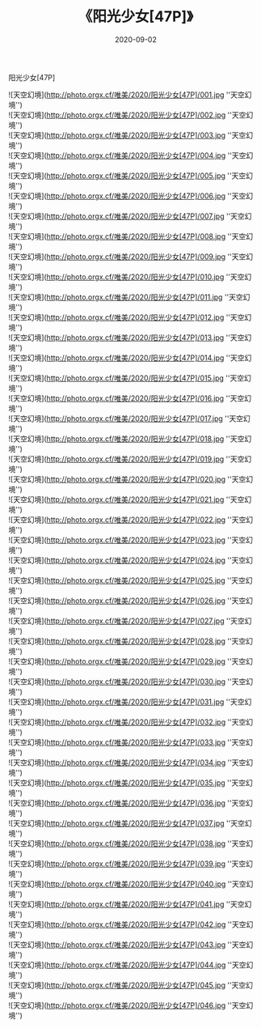 ﻿---
layout: post
title: 《阳光少女[47P]》
date: 2020-09-02
img: http://photo.orgx.cf/唯美/2020/阳光少女[47P]/000.jpg
tags: [美女,清纯,唯美]
---

阳光少女[47P]



![天空幻境](http://photo.orgx.cf/唯美/2020/阳光少女[47P]/001.jpg ''天空幻境'')<br>
![天空幻境](http://photo.orgx.cf/唯美/2020/阳光少女[47P]/002.jpg ''天空幻境'')<br>
![天空幻境](http://photo.orgx.cf/唯美/2020/阳光少女[47P]/003.jpg ''天空幻境'')<br>
![天空幻境](http://photo.orgx.cf/唯美/2020/阳光少女[47P]/004.jpg ''天空幻境'')<br>
![天空幻境](http://photo.orgx.cf/唯美/2020/阳光少女[47P]/005.jpg ''天空幻境'')<br>
![天空幻境](http://photo.orgx.cf/唯美/2020/阳光少女[47P]/006.jpg ''天空幻境'')<br>
![天空幻境](http://photo.orgx.cf/唯美/2020/阳光少女[47P]/007.jpg ''天空幻境'')<br>
![天空幻境](http://photo.orgx.cf/唯美/2020/阳光少女[47P]/008.jpg ''天空幻境'')<br>
![天空幻境](http://photo.orgx.cf/唯美/2020/阳光少女[47P]/009.jpg ''天空幻境'')<br>
![天空幻境](http://photo.orgx.cf/唯美/2020/阳光少女[47P]/010.jpg ''天空幻境'')<br>
![天空幻境](http://photo.orgx.cf/唯美/2020/阳光少女[47P]/011.jpg ''天空幻境'')<br>
![天空幻境](http://photo.orgx.cf/唯美/2020/阳光少女[47P]/012.jpg ''天空幻境'')<br>
![天空幻境](http://photo.orgx.cf/唯美/2020/阳光少女[47P]/013.jpg ''天空幻境'')<br>
![天空幻境](http://photo.orgx.cf/唯美/2020/阳光少女[47P]/014.jpg ''天空幻境'')<br>
![天空幻境](http://photo.orgx.cf/唯美/2020/阳光少女[47P]/015.jpg ''天空幻境'')<br>
![天空幻境](http://photo.orgx.cf/唯美/2020/阳光少女[47P]/016.jpg ''天空幻境'')<br>
![天空幻境](http://photo.orgx.cf/唯美/2020/阳光少女[47P]/017.jpg ''天空幻境'')<br>
![天空幻境](http://photo.orgx.cf/唯美/2020/阳光少女[47P]/018.jpg ''天空幻境'')<br>
![天空幻境](http://photo.orgx.cf/唯美/2020/阳光少女[47P]/019.jpg ''天空幻境'')<br>
![天空幻境](http://photo.orgx.cf/唯美/2020/阳光少女[47P]/020.jpg ''天空幻境'')<br>
![天空幻境](http://photo.orgx.cf/唯美/2020/阳光少女[47P]/021.jpg ''天空幻境'')<br>
![天空幻境](http://photo.orgx.cf/唯美/2020/阳光少女[47P]/022.jpg ''天空幻境'')<br>
![天空幻境](http://photo.orgx.cf/唯美/2020/阳光少女[47P]/023.jpg ''天空幻境'')<br>
![天空幻境](http://photo.orgx.cf/唯美/2020/阳光少女[47P]/024.jpg ''天空幻境'')<br>
![天空幻境](http://photo.orgx.cf/唯美/2020/阳光少女[47P]/025.jpg ''天空幻境'')<br>
![天空幻境](http://photo.orgx.cf/唯美/2020/阳光少女[47P]/026.jpg ''天空幻境'')<br>
![天空幻境](http://photo.orgx.cf/唯美/2020/阳光少女[47P]/027.jpg ''天空幻境'')<br>
![天空幻境](http://photo.orgx.cf/唯美/2020/阳光少女[47P]/028.jpg ''天空幻境'')<br>
![天空幻境](http://photo.orgx.cf/唯美/2020/阳光少女[47P]/029.jpg ''天空幻境'')<br>
![天空幻境](http://photo.orgx.cf/唯美/2020/阳光少女[47P]/030.jpg ''天空幻境'')<br>
![天空幻境](http://photo.orgx.cf/唯美/2020/阳光少女[47P]/031.jpg ''天空幻境'')<br>
![天空幻境](http://photo.orgx.cf/唯美/2020/阳光少女[47P]/032.jpg ''天空幻境'')<br>
![天空幻境](http://photo.orgx.cf/唯美/2020/阳光少女[47P]/033.jpg ''天空幻境'')<br>
![天空幻境](http://photo.orgx.cf/唯美/2020/阳光少女[47P]/034.jpg ''天空幻境'')<br>
![天空幻境](http://photo.orgx.cf/唯美/2020/阳光少女[47P]/035.jpg ''天空幻境'')<br>
![天空幻境](http://photo.orgx.cf/唯美/2020/阳光少女[47P]/036.jpg ''天空幻境'')<br>
![天空幻境](http://photo.orgx.cf/唯美/2020/阳光少女[47P]/037.jpg ''天空幻境'')<br>
![天空幻境](http://photo.orgx.cf/唯美/2020/阳光少女[47P]/038.jpg ''天空幻境'')<br>
![天空幻境](http://photo.orgx.cf/唯美/2020/阳光少女[47P]/039.jpg ''天空幻境'')<br>
![天空幻境](http://photo.orgx.cf/唯美/2020/阳光少女[47P]/040.jpg ''天空幻境'')<br>
![天空幻境](http://photo.orgx.cf/唯美/2020/阳光少女[47P]/041.jpg ''天空幻境'')<br>
![天空幻境](http://photo.orgx.cf/唯美/2020/阳光少女[47P]/042.jpg ''天空幻境'')<br>
![天空幻境](http://photo.orgx.cf/唯美/2020/阳光少女[47P]/043.jpg ''天空幻境'')<br>
![天空幻境](http://photo.orgx.cf/唯美/2020/阳光少女[47P]/044.jpg ''天空幻境'')<br>
![天空幻境](http://photo.orgx.cf/唯美/2020/阳光少女[47P]/045.jpg ''天空幻境'')<br>
![天空幻境](http://photo.orgx.cf/唯美/2020/阳光少女[47P]/046.jpg ''天空幻境'')<br>